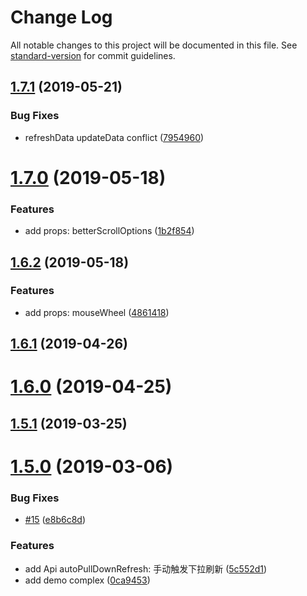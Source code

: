 # Change Log

All notable changes to this project will be documented in this file. See [standard-version](https://github.com/conventional-changelog/standard-version) for commit guidelines.

<a name="1.7.1"></a>
## [1.7.1](https://github.com/wannaxiao/vue-slim-better-scroll/compare/v1.7.0...v1.7.1) (2019-05-21)


### Bug Fixes

* refreshData updateData conflict ([7954960](https://github.com/wannaxiao/vue-slim-better-scroll/commit/7954960))



<a name="1.7.0"></a>
# [1.7.0](https://github.com/wannaxiao/vue-slim-better-scroll/compare/v1.6.2...v1.7.0) (2019-05-18)


### Features

* add props: betterScrollOptions ([1b2f854](https://github.com/wannaxiao/vue-slim-better-scroll/commit/1b2f854))



<a name="1.6.2"></a>
## [1.6.2](https://github.com/wannaxiao/vue-slim-better-scroll/compare/v1.6.1...v1.6.2) (2019-05-18)


### Features

* add props: mouseWheel ([4861418](https://github.com/wannaxiao/vue-slim-better-scroll/commit/4861418))



<a name="1.6.1"></a>
## [1.6.1](https://github.com/wannaxiao/vue-slim-better-scroll/compare/v1.6.0...v1.6.1) (2019-04-26)



<a name="1.6.0"></a>
# [1.6.0](https://github.com/wannaxiao/vue-slim-better-scroll/compare/v1.5.1...v1.6.0) (2019-04-25)



<a name="1.5.1"></a>
## [1.5.1](https://github.com/wannaxiao/vue-slim-better-scroll/compare/v1.5.0...v1.5.1) (2019-03-25)



<a name="1.5.0"></a>
# [1.5.0](https://github.com/wannaxiao/vue-slim-better-scroll/compare/v1.4.4...v1.5.0) (2019-03-06)


### Bug Fixes

* [#15](https://github.com/wannaxiao/vue-slim-better-scroll/issues/15) ([e8b6c8d](https://github.com/wannaxiao/vue-slim-better-scroll/commit/e8b6c8d))


### Features

* add Api autoPullDownRefresh: 手动触发下拉刷新 ([5c552d1](https://github.com/wannaxiao/vue-slim-better-scroll/commit/5c552d1))
* add demo complex ([0ca9453](https://github.com/wannaxiao/vue-slim-better-scroll/commit/0ca9453))
